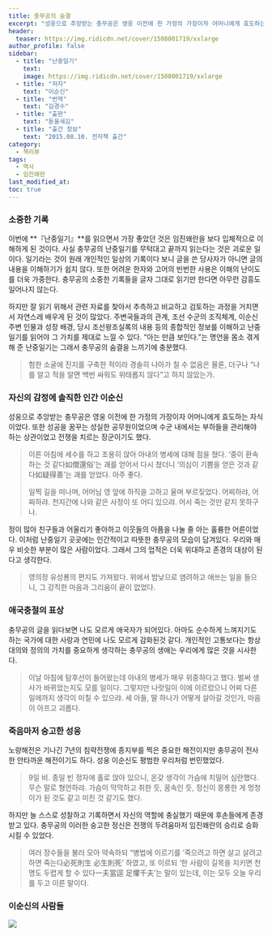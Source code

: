 ```yaml
---
title: 충무공의 숨결
excerpt: "성웅으로 추앙받는 충무공은 영웅 이전에 한 가정의 가장이자 어머니에게 효도하는 자식이었다. 또한 성공을 꿈꾸는 성실한 공무원이었으며 수군 내에서는 부하들을 관리해야 하는 상관이었고 전쟁을 치르는 장군이기도 했다."
header:
  teaser: https://img.ridicdn.net/cover/1508001719/xxlarge
author_profile: false
sidebar:
  - title: "난중일기"
    text:
    image: https://img.ridicdn.net/cover/1508001719/xxlarge
  - title: "저자"
    text: "이순신"
  - title: "번역"
    text: "김경수"
  - title: "출판"
    text: "돋을새김"
  - title: "출간 정보"
    text: "2015.08.10. 전자책 출간"
category:
  - 책리뷰
tags:
  - 역사
  - 임진왜란
last_modified_at:
toc: true
---
```


### 소중한 기록

이번에 **『난중일기』**를 읽으면서 가장 좋았던 것은 임진왜란을 보다 입체적으로 이해하게 된 것이다. 사실 충무공의 난중일기를 무턱대고 끝까지 읽는다는 것은 괴로운 일이다. 일기라는 것이 원래 개인적인 일상의 기록이다 보니 글을 쓴 당사자가 아니면 글의 내용을 이해하기가 쉽지 않다. 또한 어려운 한자와 고어의 빈번한 사용은 이해의 난이도를 더욱 가중한다. 충무공의 소중한 기록들을 글자 그대로 읽기만 한다면 아무런 감흥도 일어나지 않는다. 

하지만 잘 읽기 위해서 관련 자료를 찾아서 추측하고 비교하고 검토하는 과정을 거치면서 자연스레 배우게 된 것이 많았다. 주변국들과의 관계, 조선 수군의 조직체계, 이순신 주변 인물과 성장 배경, 당시 조선왕조실록의 내용 등의 종합적인 정보를 이해하고 난중일기를 읽어야 그 가치를 제대로 느낄 수 있다. “아는 만큼 보인다.”는 명언을 몸소 겪게 해 준 난중일기는 그래서 충무공의 숨결을 느끼기에 충분했다. 

> 험한 소굴에 진지를 구축한 적이라 경솔히 나아가 칠 수 없음은 물론, 더구나 “나를 알고 적을 알면 백번 싸워도 위태롭지 않다”고 하지 않았는가. 

### 자신의 감정에 솔직한 인간 이순신

성웅으로 추앙받는 충무공은 영웅 이전에 한 가정의 가장이자 어머니에게 효도하는 자식이었다. 또한 성공을 꿈꾸는 성실한 공무원이었으며 수군 내에서는 부하들을 관리해야 하는 상관이었고 전쟁을 치르는 장군이기도 했다. 

> 이른 아침에 세수를 하고 조용히 앉아 아내의 병세에 대해 점을 쳤다. ‘중이 환속하는 것 같다如僧還俗’는 괘를 얻어서 다시 쳤더니 ‘의심이 기쁨을 얻은 것과 같다如疑得善’는 괘를 얻었다. 아주 좋다.
>
> 일찍 길을 떠나며, 어머님 영 앞에 하직을 고하고 울며 부르짖었다. 어찌하랴, 어찌하랴. 천지간에 나와 같은 사정이 또 어디 있으랴. 어서 죽는 것만 같지 못하구나.

정이 많아 친구들과 어울리기 좋아하고 이웃들의 아픔을 나눌 줄 아는 훌륭한 어른이었다. 이처럼 난중일기 곳곳에는 인간적이고 따뜻한 충무공의 모습이 담겨있다. 우리와 매우 비슷한 부분이 많은 사람이었다. 그래서 그의 업적은 더욱 위대하고 존경의 대상이 된다고 생각한다. 

> 영의정 유성룡의 편지도 가져왔다. 위에서 밤낮으로 염려하고 애쓰는 일을 들으니, 그 강직한 마음과 그리움이 끝이 없었다.

### 애국충절의 표상

충무공의 글을 읽다보면 나도 모르게 애국자가 되어있다. 아마도 순수하게 느껴지기도 하는 국가에 대한 사랑과 연민에 나도 모르게 감화된것 같다. 개인적인 고통보다는 항상 대의와 정의의 가치를 중요하게 생각하는 충무공의 생애는 우리에게 많은 것을 시사한다. 

> 이날 아침에 탐후선이 들어왔는데 아내의 병세가 매우 위중하다고 했다. 벌써 생사가 바뀌었는지도 모를 일이다. 그렇지만 나랏일이 이에 이르렀으니 어찌 다른 일에까지 생각이 미칠 수 있으랴. 세 아들, 딸 하나가 어떻게 살아갈 것인가, 마음이 아프고 괴롭다.

### 죽음마저 숭고한 성웅

노량해전은 기나긴 7년의 침략전쟁에 종지부를 찍은 중요한 해전이지만 충무공이 전사한 안타까운 해전이기도 하다. 성웅 이순신도 평범한 우리처럼 번민했었다. 

> 9일 비. 종일 빈 정자에 홀로 앉아 있으니, 온갖 생각이 가슴에 치밀어 심란했다. 무슨 말로 형언하랴. 가슴이 막막하고 취한 듯, 꿈속인 듯, 정신이 몽롱한 게 멍청이가 된 것도 같고 미친 것 같기도 했다.

하지만 늘 스스로 성찰하고 기록하면서 자신의 역할에 충실했기 때문에 후손들에게 존경받고 있다. 충무공의 이러한 숭고한 정신은 전쟁의 두려움마저 임진왜란의 승리로 승화시킬 수 있었다.

> 여러 장수들을 불러 모아 약속하되 “병법에 이르기를 ‘죽으려고 하면 살고 살려고 하면 죽는다必死則生 必生則死’ 하였고, 또 이르되 ‘한 사람이 길목을 지키면 천 명도 두렵게 할 수 있다一夫當逕 足懼千夫’는 말이 있는데, 이는 모두 오늘 우리를 두고 이른 말이다.

### 이순신의 사람들

<img src="https://tva1.sinaimg.cn/large/006tNbRwgy1gb2gcvtvz4j31gg0u0k98.jpg"  />
